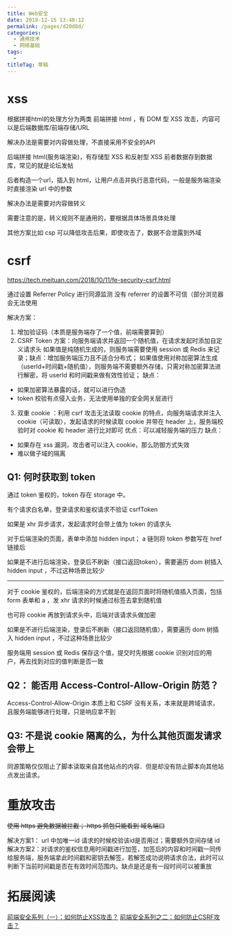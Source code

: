 ```yaml
---
title: Web安全
date: 2019-12-15 13:48:12
permalink: /pages/d20d8d/
categories: 
  - 通用技术
  - 网络基础
tags: 
  - 
titleTag: 草稿
---
```

# xss 

根据拼接html的处理方分为两类
前端拼接 html ，有 DOM 型 XSS 攻击，内容可以是后端数据库/前端存储/URL

解决办法是需要对内容做处理，不直接采用不安全的API

后端拼接 html(服务端渲染)，有存储型 XSS 和反射型 XSS 
前者数据存到数据库，常见的就是论坛发帖

后者构造一个url，插入到 html，让用户点击并执行恶意代码，一般是服务端渲染时直接渲染 url 中的参数

解决办法是需要对内容做转义

需要注意的是，转义规则不是通用的，要根据具体场景具体处理

其他方案比如 csp 可以降低攻击后果，即使攻击了，数据不会泄露到外域



# csrf

https://tech.meituan.com/2018/10/11/fe-security-csrf.html

通过设置 Referrer Policy 进行同源监测
没有 referrer 的设置不可信（部分浏览器会无法使用

解决方案：
1. 增加验证码（本质是服务端存了一个值，前端需要算到）
2. CSRF Token 方案：向服务端请求并返回一个随机值，在请求发起时添加自定义请求头
如果值是纯随机生成的，则服务端需要使用 session 或 Redis 来记录；缺点：增加服务端压力且不适合分布式；
如果值使用对称加密算法生成（userId+时间戳+随机值），则服务端不需要额外存储，只需对称加密算法进行解密，将 userId 和时间戳来做有效性验证；
缺点：
- 如果加密算法暴露的话，就可以进行伪造
- token 校验有点侵入业务，无法使用单独的安全网关层进行

3. 双重 cookie ：利用 csrf 攻击无法读取 cookie 的特点，向服务端请求并注入 cookie（可读取），发起请求的时候读取 cookie 并带在 header 上，服务端校验时对 cookie 和 header 进行比对即可
优点：可以减轻服务端的压力
缺点：
- 如果存在 xss 漏洞，攻击者可以注入 cookie，那么防御方式失效
- 难以做子域的隔离


## Q1: 何时获取到 token

通过 token 鉴权的，token 存在 storage 中。

有个请求白名单，登录请求和鉴权请求不验证 csrfToken

如果是 xhr 异步请求，发起请求时会带上值为 token 的请求头

对于后端渲染的页面，表单中添加 hidden input； a 链则将 token 参数写在 href 链接后

如果是不进行后端渲染，登录后不刷新（接口返回token），需要遍历 dom 树插入 hidden input ，不过这种场景比较少

---

对于 cookie 鉴权的，后端渲染的方式就是在返回页面时将随机值插入页面，包括 form 表单和 a ，发 xhr 请求的时候通过标签去拿到随机值

也可将 cookie 再放到请求头中，后端对该请求头做加密

如果是不进行后端渲染，登录后不刷新（接口返回随机值），需要遍历 dom 树插入 hidden input ，不过这种场景比较少

服务端用 session 或 Redis 保存这个值，提交时先根据 cookie 识别对应的用户，再去找到对应的值判断是否一致


## Q2： 能否用 Access-Control-Allow-Origin 防范？

Access-Control-Allow-Origin 本质上和 CSRF 没有关系，本来就是跨域请求，且服务端能够进行处理，只是响应拿不到


## Q3: 不是说 cookie 隔离的么，为什么其他页面发请求会带上

同源策略仅仅阻止了脚本读取来自其他站点的内容．但是却没有防止脚本向其他站点发出请求。

# 重放攻击

<s>使用 https 避免数据被拦截； https 抓包只能看到 域名端口</s>

解决方案1： url 中加唯一id 请求的时候校验该id是否用过；需要额外空间存储 id
解决方案2：对请求的鉴权信息用时间戳进行加签，加签后的内容和时间戳一同传给服务端，服务端拿此时间戳和密钥去解签，若解签成功说明请求合法，此时可以判断下当前时间戳是否在有效时间范围内。缺点是还是有一段时间可以被重放

#  拓展阅读

[前端安全系列（一）：如何防止XSS攻击？](https://juejin.cn/post/6844903685122703367)
[前端安全系列之二：如何防止CSRF攻击？](https://juejin.cn/post/6844903689702866952)